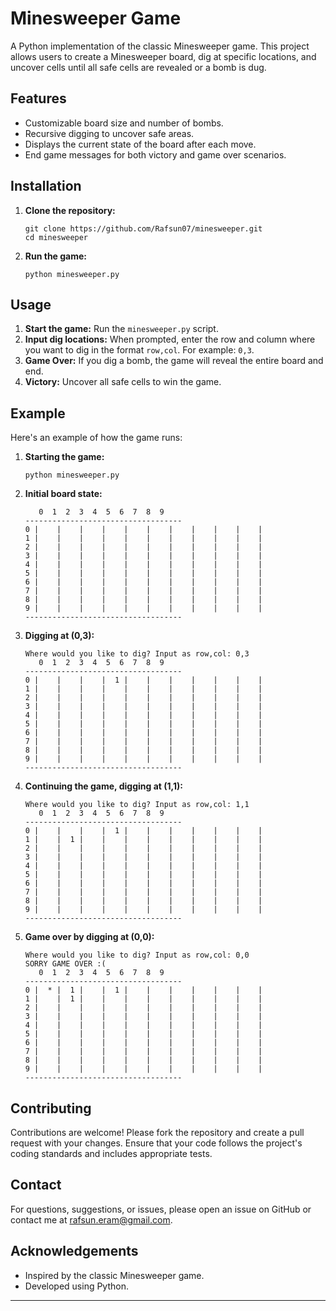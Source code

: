 # Minesweeper Game

A Python implementation of the classic Minesweeper game. This project allows users to create a Minesweeper board, dig at specific locations, and uncover cells until all safe cells are revealed or a bomb is dug.

## Features

- Customizable board size and number of bombs.
- Recursive digging to uncover safe areas.
- Displays the current state of the board after each move.
- End game messages for both victory and game over scenarios.

## Installation

1. **Clone the repository:**

    ```
    git clone https://github.com/Rafsun07/minesweeper.git
    cd minesweeper
    ```

2. **Run the game:**

    ```
    python minesweeper.py
    ```

## Usage

1. **Start the game:** Run the `minesweeper.py` script.
2. **Input dig locations:** When prompted, enter the row and column where you want to dig in the format `row,col`. For example: `0,3`.
3. **Game Over:** If you dig a bomb, the game will reveal the entire board and end.
4. **Victory:** Uncover all safe cells to win the game.

## Example

Here's an example of how the game runs:

1. **Starting the game:**
    ```
    python minesweeper.py
    ```

2. **Initial board state:**

    ```
       0  1  2  3  4  5  6  7  8  9  
    -----------------------------------
    0 |    |    |    |    |    |    |    |    |    |    |
    1 |    |    |    |    |    |    |    |    |    |    |
    2 |    |    |    |    |    |    |    |    |    |    |
    3 |    |    |    |    |    |    |    |    |    |    |
    4 |    |    |    |    |    |    |    |    |    |    |
    5 |    |    |    |    |    |    |    |    |    |    |
    6 |    |    |    |    |    |    |    |    |    |    |
    7 |    |    |    |    |    |    |    |    |    |    |
    8 |    |    |    |    |    |    |    |    |    |    |
    9 |    |    |    |    |    |    |    |    |    |    |
    -----------------------------------
    ```

3. **Digging at (0,3):**

    ```
    Where would you like to dig? Input as row,col: 0,3
       0  1  2  3  4  5  6  7  8  9  
    -----------------------------------
    0 |    |    |    |  1 |    |    |    |    |    |    |
    1 |    |    |    |    |    |    |    |    |    |    |
    2 |    |    |    |    |    |    |    |    |    |    |
    3 |    |    |    |    |    |    |    |    |    |    |
    4 |    |    |    |    |    |    |    |    |    |    |
    5 |    |    |    |    |    |    |    |    |    |    |
    6 |    |    |    |    |    |    |    |    |    |    |
    7 |    |    |    |    |    |    |    |    |    |    |
    8 |    |    |    |    |    |    |    |    |    |    |
    9 |    |    |    |    |    |    |    |    |    |    |
    -----------------------------------
    ```

4. **Continuing the game, digging at (1,1):**

    ```
    Where would you like to dig? Input as row,col: 1,1
       0  1  2  3  4  5  6  7  8  9  
    -----------------------------------
    0 |    |    |    |  1 |    |    |    |    |    |    |
    1 |    |  1 |    |    |    |    |    |    |    |    |
    2 |    |    |    |    |    |    |    |    |    |    |
    3 |    |    |    |    |    |    |    |    |    |    |
    4 |    |    |    |    |    |    |    |    |    |    |
    5 |    |    |    |    |    |    |    |    |    |    |
    6 |    |    |    |    |    |    |    |    |    |    |
    7 |    |    |    |    |    |    |    |    |    |    |
    8 |    |    |    |    |    |    |    |    |    |    |
    9 |    |    |    |    |    |    |    |    |    |    |
    -----------------------------------
    ```

5. **Game over by digging at (0,0):**

    ```
    Where would you like to dig? Input as row,col: 0,0
    SORRY GAME OVER :(
       0  1  2  3  4  5  6  7  8  9  
    -----------------------------------
    0 |  * |  1 |    |  1 |    |    |    |    |    |    |
    1 |    |  1 |    |    |    |    |    |    |    |    |
    2 |    |    |    |    |    |    |    |    |    |    |
    3 |    |    |    |    |    |    |    |    |    |    |
    4 |    |    |    |    |    |    |    |    |    |    |
    5 |    |    |    |    |    |    |    |    |    |    |
    6 |    |    |    |    |    |    |    |    |    |    |
    7 |    |    |    |    |    |    |    |    |    |    |
    8 |    |    |    |    |    |    |    |    |    |    |
    9 |    |    |    |    |    |    |    |    |    |    |
    -----------------------------------
    ```

## Contributing

Contributions are welcome! Please fork the repository and create a pull request with your changes. Ensure that your code follows the project's coding standards and includes appropriate tests.


## Contact

For questions, suggestions, or issues, please open an issue on GitHub or contact me at [rafsun.eram@gmail.com](mailto:rafsun.eram@gmail.com).

## Acknowledgements

- Inspired by the classic Minesweeper game.
- Developed using Python.

---

